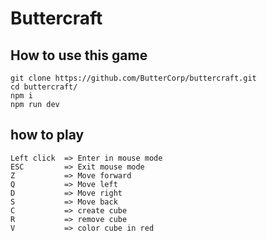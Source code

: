 # Buttercraft

## How to use this game

    git clone https://github.com/ButterCorp/buttercraft.git
    cd buttercraft/
    npm i
    npm run dev

## how to play

	Left click  => Enter in mouse mode
	ESC         => Exit mouse mode
	Z           => Move forward
	Q           => Move left
	D           => Move right
	S           => Move back
	C           => create cube
	R           => remove cube
	V           => color cube in red

